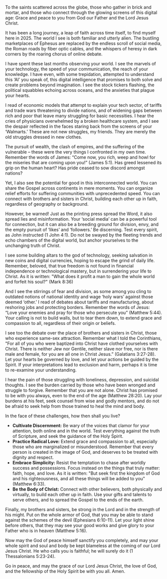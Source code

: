 To the saints scattered across the globe, those who gather in brick and mortar, and those who connect through the glowing screens of this digital age: Grace and peace to you from God our Father and the Lord Jesus Christ.

It has been a long journey, a leap of faith across time itself, to find myself here in 2025. The world I see is both familiar and utterly alien. The bustling marketplaces of Ephesus are replaced by the endless scroll of social media, the Roman roads by fiber optic cables, and the whispers of heresy in dark corners by the roaring chorus of online debate.

I have spent these last months observing your world. I see the marvels of your technology, the speed of your communication, the reach of your knowledge. I have even, with some trepidation, attempted to understand this ‘AI’ you speak of, this digital intelligence that promises to both solve and create problems beyond imagination. I see the stock tickers flashing, the political squabbles echoing across oceans, and the anxieties that plague your hearts.

I read of economic models that attempt to explain your tech sector, of tariffs and trade wars threatening to divide nations, and of widening gaps between rich and poor that leave many struggling for basic necessities. I hear the cries of physicians overwhelmed by a broken healthcare system, and I see the despair reflected in the faces staring back from the screens of your ‘Walmarts.’ These are not new struggles, my friends. They are merely the old struggles dressed in new clothes.

The pursuit of wealth, the clash of empires, and the suffering of the vulnerable – these were the very things I confronted in my own time. Remember the words of James: “Come now, you rich, weep and howl for the miseries that are coming upon you!” (James 5:1). Has greed lessened its grip on the human heart? Has pride ceased to sow discord amongst nations?

Yet, I also see the potential for good in this interconnected world. You can share the Gospel across continents in mere moments. You can organize relief efforts for suffering communities with unprecedented speed. You can connect with brothers and sisters in Christ, building each other up in faith, regardless of geography or background.

However, be warned! Just as the printing press spread the Word, it also spread lies and misinformation. Your ‘social media’ can be a powerful tool for connection, but it can also be a breeding ground for division, envy, and the empty pursuit of ‘likes’ and ‘followers.’ Be discerning. Test every spirit, as John instructed (1 John 4:1). Do not be swayed by the fleeting trends and echo chambers of the digital world, but anchor yourselves to the unchanging truth of Christ.

I see some building altars to the god of technology, seeking salvation in new coins and digital currencies, hoping to escape the grind of daily life. Remember, beloved, that true freedom is not found in financial independence or technological mastery, but in surrendering your life to Christ. As it is written: "What does it profit a man to gain the whole world and forfeit his soul?" (Mark 8:36)

And I see the stirrings of fear and division, as some among you cling to outdated notions of national identity and wage ‘holy wars’ against those deemed ‘other.’ I read of debates about tariffs and manufacturing, about reshoring jobs and protecting borders. Remember the words of Jesus: “Love your enemies and pray for those who persecute you” (Matthew 5:44). Your calling is not to build walls, but to tear them down, to extend grace and compassion to all, regardless of their origin or beliefs.

I see too the debate over the place of brothers and sisters in Christ, those who experience same-sex attraction. Remember what I told the Corinthians, "For all of you who were baptized into Christ have clothed yourselves with Christ. There is neither Jew nor Gentile, neither slave nor free, nor is there male and female, for you are all one in Christ Jesus.” (Galatians 3:27-28). Let your hearts be governed by love, and let your actions be guided by the Spirit. If your interpretations lead to exclusion and harm, perhaps it is time to re-examine your understanding.

I hear the pain of those struggling with loneliness, depression, and suicidal thoughts. I see the burden carried by those who have been wronged and struggle to forgive. Remember that you are not alone. Christ has promised to be with you always, even to the end of the age (Matthew 28:20). Lay your burdens at his feet, seek counsel from wise and godly mentors, and do not be afraid to seek help from those trained to heal the mind and body.

In the face of these challenges, how then shall you live?

*   **Cultivate Discernment:** Be wary of the voices that clamor for your attention, both online and in the world. Test everything against the truth of Scripture, and seek the guidance of the Holy Spirit.
*   **Practice Radical Love:** Extend grace and compassion to all, especially those who are marginalized or misunderstood. Remember that every person is created in the image of God, and deserves to be treated with dignity and respect.
*   **Embrace Simplicity:** Resist the temptation to chase after worldly success and possessions. Focus instead on the things that truly matter: faith, hope, and love. As it is written: "But seek first the kingdom of God and his righteousness, and all these things will be added to you" (Matthew 6:33).
*   **Be the Body of Christ:** Connect with other believers, both physically and virtually, to build each other up in faith. Use your gifts and talents to serve others, and to spread the Gospel to the ends of the earth.

Finally, my brothers and sisters, be strong in the Lord and in the strength of his might. Put on the whole armor of God, that you may be able to stand against the schemes of the devil (Ephesians 6:10-11). Let your light shine before others, that they may see your good works and give glory to your Father who is in heaven (Matthew 5:16).

Now may the God of peace himself sanctify you completely, and may your whole spirit and soul and body be kept blameless at the coming of our Lord Jesus Christ. He who calls you is faithful; he will surely do it (1 Thessalonians 5:23-24).

Go in peace, and may the grace of our Lord Jesus Christ, the love of God, and the fellowship of the Holy Spirit be with you all. Amen.